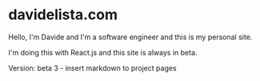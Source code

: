 # davidelista.com

Hello, I'm Davide and I'm a software engineer and this is my personal site.

I'm doing this with React.js and this site is always in beta.

Version: beta 3 - insert markdown to project pages